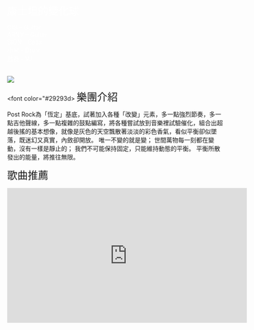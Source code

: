 <body background="https://i.imgur.com/Dp2ZvXr.jpg">
<font color="white">
  
<font size="5">康士坦的變化球</font>
<p>

CIG – Guitar<br>
ARNY – Guitar<br>
SION – Bass<br>
小米 - Drum<br>
啟泰 - VJ<br>
<br>
</font>

<img src="https://i.imgur.com/cmP2cCV.jpg">
<p>

<font color="#29293d>
<font size="5">樂團介紹</font>
<br>

Post Rock為「恆定」基底，試著加入各種「改變」元素，多一點強烈節奏，多一點吉他聲線，多一點複雜的鼓點編寫，將各種嘗試放到音樂裡試驗催化，組合出超越後搖的基本想像，就像是灰色的天空飄散著淡淡的彩色香氣，看似平衡卻似墜落，既迷幻又真實，內斂卻開放。
唯一不變的就是變；
世間萬物每一刻都在變動，沒有一樣是靜止的；
我們不可能保持固定，只能維持動態的平衡。
平衡所散發出的能量，將推往無限。
</font>
<p>

<font size="5">歌曲推薦</font>
<iframe allowfullscreen="" frameborder="0" height="315" src="https://www.youtube.com/embed/NhJCYJs0XIA" width="560"></iframe>
